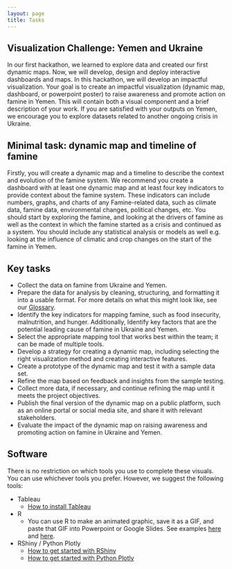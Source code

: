 ```yaml
---
layout: page
title: Tasks
---
```


## Visualization Challenge: Yemen and Ukraine

In our first hackathon, we learned to explore data and created our first dynamic maps. Now, we will develop, design and deploy interactive dashboards and maps. In this hackathon, we will develop an impactful visualization. Your goal is to create an impactful visualization (dynamic map, dashboard, or powerpoint poster) to raise awareness and promote action on famine in Yemen. This will contain both a visual component and a brief description of your work.
If you are satisfied with your outputs on Yemen, we encourage you to explore datasets related to another ongoing crisis in Ukraine.

## Minimal task: dynamic map and timeline of famine

Firstly, you will create a dynamic map and a timeline to describe the context and evolution of the famine system. We recommend you create a dashboard with at least one dynamic map and at least four key indicators to provide context about the famine system. These indicators can include numbers, graphs, and charts of any Famine-related data, such as climate data, famine data, environmental changes, political changes, etc. You should start by exploring the famine, and looking at the drivers of famine as well as the context in which the famine started as a crisis and continued as a system. You should include any statistical analysis or models as well e.g. looking at the influence of climatic and crop changes on the start of the famine in Yemen. 

## Key tasks

  - Collect the data on famine from Ukraine and Yemen.
  - Prepare the data for analysis by cleaning, structuring, and formatting it into a usable format. For more details on what this might look like, see our [Glossary](https://tuftsfaminehackathon.github.io/data/Hackathon_Glossary_FFCF_v2.pdf).
  - Identify the key indicators for mapping famine, such as food insecurity, malnutrition, and hunger. Additionally, Identify key factors that are the potential leading cause of famine in  Ukraine and Yemen.
  - Select the appropriate mapping tool that works best within the team; it can be made of multiple tools.
  - Develop a strategy for creating a dynamic map, including selecting the right visualization method and creating interactive features.
  - Create a prototype of the dynamic map and test it with a sample data set.
  - Refine the map based on feedback and insights from the sample testing.
  - Collect more data, if necessary, and continue refining the map until it meets the project objectives.
  - Publish the final version of the dynamic map on a public platform, such as an online portal or social media site, and share it with relevant stakeholders.
  - Evaluate the impact of the dynamic map on raising awareness and promoting action on famine in Ukraine and Yemen.

## Software 

There is no restriction on which tools you use to complete these visuals. You can use whichever tools you prefer. However, we suggest the following tools:
  - Tableau
    - [How to install Tableau](https://tufts.box.com/v/DataLabRemoteSoftware-Tableau)
  - R
    - You can use R to make an animated graphic, save it as a GIF, and paste that GIF into Powerpoint or Google Slides. See examples [here](https://towardsdatascience.com/animating-your-data-visualizations-like-a-boss-using-r-f94ae20843e3) and [here](https://github.com/isaacfab/tinker/blob/master/animate_with_r/gganimate_example.R).
  - RShiny / Python Plotly
    - [How to get started with RShiny](https://shiny.rstudio.com/tutorial/written-tutorial/lesson1/)
    - [How to get started with Python Plotly](https://plotly.com/python/getting-started/)
